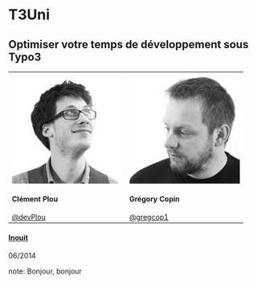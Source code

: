 # T3Uni
## <span class="orange">Optimiser votre temps de développement sous Typo3</span>

<table class="intervenants reveal">
  <tr>
    <td>
      <img src="img/953deb3e9d.jpg" class="photo" alt=""/>
      <h4>Clément Plou</h4>
      <a href="http://twitter.com/devPlou" target="_blank">@devPlou</a>
    </td>
    <td>
      <img src="img/d871d85a8c.jpg" class="photo" alt=""/>
      <h4>Grégory Copin</h4>
      <a href="http://twitter.com/gregcop1" target="_blank">@gregcop1</a>
    </td>
  </tr>
</table>

#### [Inouit](http://inouit.com)
<span class="small">06/2014</span>

note:
  Bonjour, bonjour